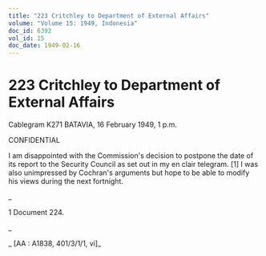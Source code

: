 ```yaml
---
title: "223 Critchley to Department of External Affairs"
volume: "Volume 15: 1949, Indonesia"
doc_id: 6392
vol_id: 15
doc_date: 1949-02-16
---
```


# 223 Critchley to Department of External Affairs

Cablegram K271 BATAVIA, 16 February 1949, 1 p.m.

CONFIDENTIAL

I am disappointed with the Commission's decision to postpone the date of its report to the Security Council as set out in my en clair telegram. [1] I was also unimpressed by Cochran's arguments but hope to be able to modify his views during the next fortnight.

_

1 Document 224.

_

_ [AA : A1838, 401/3/1/1, vi]_
